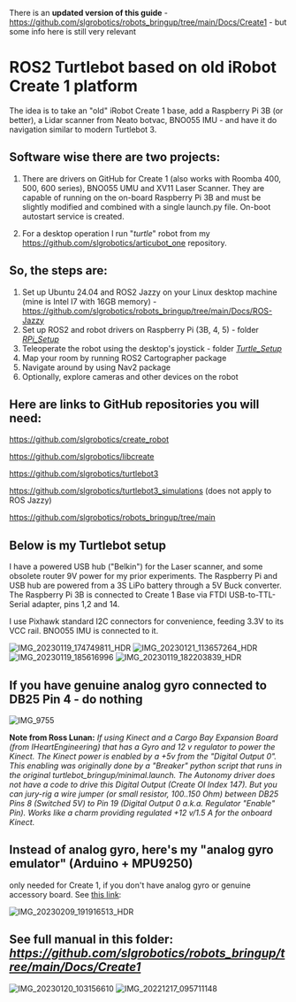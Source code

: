 There is an **updated version of this guide** - https://github.com/slgrobotics/robots_bringup/tree/main/Docs/Create1 - but some info here is still very relevant 

# ROS2 Turtlebot based on old iRobot Create 1 platform
The idea is to take an "old" iRobot Create 1 base, add a Raspberry Pi 3B (or better), a Lidar scanner from Neato botvac, BNO055 IMU - and have it do navigation similar to modern Turtlebot 3.

## Software wise there are two projects:
1. There are drivers on GitHub for Create 1 (also works with Roomba 400, 500, 600 series), BNO055 UMU and XV11 Laser Scanner. They are capable of running on the on-board Raspberry Pi 3B and must be slightly modified and combined with a single launch.py file. On-boot autostart service is created.

2. For a desktop operation I run "_turtle_" robot from my https://github.com/slgrobotics/articubot_one repository.

## So, the steps are:

1. Set up Ubuntu 24.04 and ROS2 Jazzy on your Linux desktop machine (mine is Intel I7 with 16GB memory) - https://github.com/slgrobotics/robots_bringup/tree/main/Docs/ROS-Jazzy
2. Set up ROS2 and robot drivers on Raspberry Pi (3B, 4, 5) - folder *[RPi_Setup](https://github.com/slgrobotics/turtlebot_create/tree/main/RPi_Setup)*
3. Teleoperate the robot using the desktop's joystick - folder *[Turtle_Setup](https://github.com/slgrobotics/turtlebot_create/tree/main/Turtle_Setup)*
4. Map your room by running ROS2 Cartographer package
5. Navigate around by using Nav2 package
6. Optionally, explore cameras and other devices on the robot

## Here are links to GitHub repositories you will need:

https://github.com/slgrobotics/create_robot

https://github.com/slgrobotics/libcreate

https://github.com/slgrobotics/turtlebot3

https://github.com/slgrobotics/turtlebot3_simulations  (does not apply to ROS Jazzy)

https://github.com/slgrobotics/robots_bringup/tree/main

## Below is my Turtlebot setup

I have a powered USB hub ("Belkin") for the Laser scanner, and some obsolete router 9V power for my prior experiments. The Raspberry Pi and USB hub are powered from a 3S LiPo battery through a 5V Buck converter. The Raspberry Pi 3B is connected to Create 1 Base via FTDI USB-to-TTL-Serial adapter, pins 1,2 and 14.

I use Pixhawk standard I2C connectors for convenience, feeding 3.3V to its VCC rail. BNO055 IMU is connected to it.

![IMG_20230119_174749811_HDR](https://user-images.githubusercontent.com/16037285/213751203-675d83b6-2036-40fb-a05b-09158c08dd71.jpg)
![IMG_20230121_113657264_HDR](https://user-images.githubusercontent.com/16037285/213880585-62cd0c68-21be-45c6-a729-305838dba4c0.jpg)
![IMG_20230119_185616996](https://user-images.githubusercontent.com/16037285/213751208-5553f129-1f50-4218-9046-555f3a39df97.jpg)
![IMG_20230119_182203839_HDR](https://user-images.githubusercontent.com/16037285/213751214-75b6443a-e198-40f2-85ef-94ef069d0949.jpg)

## If you have genuine analog gyro connected to DB25 Pin 4 - do nothing

![IMG_9755](https://user-images.githubusercontent.com/16037285/228358282-196188dc-9f45-4dbe-9b6b-1d3374c00cea.JPG)

**Note from Ross Lunan:**
*If using Kinect and a Cargo Bay Expansion Board (from IHeartEngineering) that has a Gyro and 12 v regulator to power the Kinect. The Kinect power is enabled by a +5v from the "Digital Output 0".
This enabling was originally done by a "Breaker" python script that runs in the original turtlebot_bringup/minimal.launch.
The Autonomy driver does not have a code to drive this Digital Output (Create OI Index 147). But you can jury-rig a wire jumper (or small resistor, 100..150 Ohm) between DB25 Pins 8 (Switched 5V) to Pin 19 (Digital Output 0 a.k.a. Regulator "Enable" Pin).
Works like a charm providing regulated +12 v/1.5 A for the onboard Kinect.*

## Instead of analog gyro, here's my "analog gyro emulator" (Arduino + MPU9250)
only needed for Create 1, if you don't have analog gyro or genuine accessory board. See [this link](https://github.com/slgrobotics/Misc/tree/master/Arduino/Sketchbook/MPU9250GyroTurtlebot):

![IMG_20230209_191916513_HDR](https://user-images.githubusercontent.com/16037285/217976758-1e9bc7c2-e8a8-45b0-a2b9-337abd95e2cf.jpg)

## See full manual in this folder: *https://github.com/slgrobotics/robots_bringup/tree/main/Docs/Create1*

![IMG_20230120_103156610](https://user-images.githubusercontent.com/16037285/213752879-3c88968a-8206-4ac0-acd0-9c275ddac683.jpg)
![IMG_20221217_095711148](https://user-images.githubusercontent.com/16037285/213755321-cc3408be-14e7-410d-8cd5-442953a7a80b.jpg)

